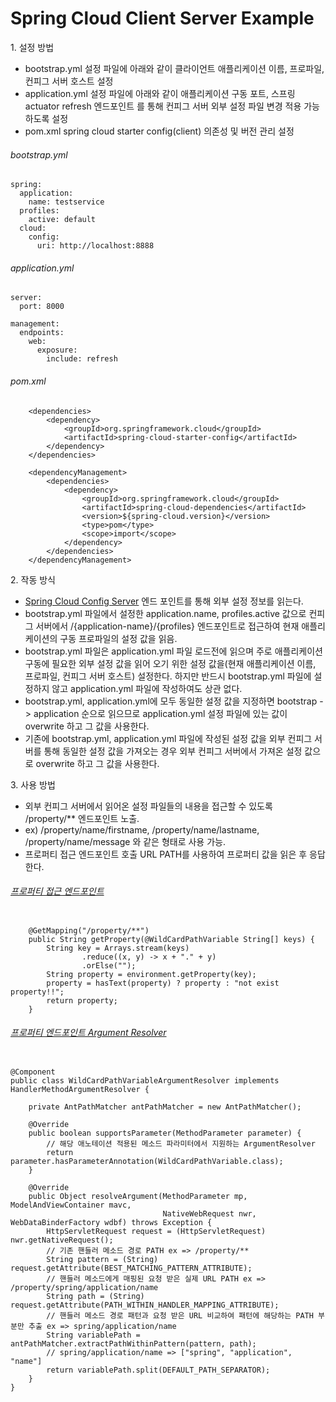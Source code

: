 # Spring Cloud Client Server Example

1\. 설정 방법 
* bootstrap.yml 설정 파일에 아래와 같이 클라이언트 애플리케이션 이름, 프로파일, 컨피그 서버 호스트 설정
* application.yml 설정 파일에 아래와 같이 애플리케이션 구동 포트, 스프링 actuator refresh 엔드포인트
를 통해 컨피그 서버 외부 설정 파일 변경 적용 가능 하도록 설정
* pom.xml spring cloud starter config(client) 의존성 및 버전 관리 설정  

###### bootstrap.yml

```$xslt
spring:
  application:
    name: testservice
  profiles:
    active: default
  cloud:
    config:
      uri: http://localhost:8888
```

###### application.yml

```$xslt
server:
  port: 8000

management:
  endpoints:
    web:
      exposure:
        include: refresh
```

###### pom.xml

```$xslt
    <dependencies>
        <dependency>
            <groupId>org.springframework.cloud</groupId>
            <artifactId>spring-cloud-starter-config</artifactId>
        </dependency>
    </dependencies>

    <dependencyManagement>
        <dependencies>
            <dependency>
                <groupId>org.springframework.cloud</groupId>
                <artifactId>spring-cloud-dependencies</artifactId>
                <version>${spring-cloud.version}</version>
                <type>pom</type>
                <scope>import</scope>
            </dependency>
        </dependencies>
    </dependencyManagement>
```

2\. 작동 방식  
* [Spring Cloud Config Server](https://github.com/nmrhtn7898/config-server) 엔드 포인트를 통해 외부 설정 정보를 읽는다.
* bootstrap.yml 파일에서 설정한 application.name, profiles.active 값으로 컨피그 서버에서 
/{application-name}/{profiles} 엔드포인트로 접근하여 현재 애플리케이션의 구동 프로파일의 설정 값을 읽음.
* bootstrap.yml 파일은 application.yml 파일 로드전에 읽으며 주로 애플리케이션 구동에 필요한 외부 설정 값을 
읽어 오기 위한 설정 값을(현재 애플리케이션 이름, 프로파일, 컨피그 서버 호스트) 설정한다. 하지만 반드시 bootstrap.yml
파일에 설정하지 않고 application.yml 파일에 작성하여도 상관 없다.
* bootstrap.yml, application.yml에 모두 동일한 설정 값을 지정하면 bootstrap -> application 순으로 읽으므로
application.yml 설정 파일에 있는 값이 overwrite 하고 그 값을 사용한다.
* 기존에 bootstrap.yml, application.yml 파일에 작성된 설정 값을 외부 컨피그 서버를 통해 동일한 설정 값을 가져오는 경우
외부 컨피그 서버에서 가져온 설정 값으로 overwrite 하고 그 값을 사용한다.

3\. 사용 방법
* 외부 컨피그 서버에서 읽어온 설정 파일들의 내용을 접근할 수 있도록 /property/** 엔드포인트 노출.
* ex) /property/name/firstname, /property/name/lastname, /property/name/message 와 같은 형태로 사용 가능.
* 프로퍼티 접근 엔드포인트 호출 URL PATH를 사용하여 프로퍼티 값을 읽은 후 응답한다.

###### [프로퍼티 접근 엔드포인트]()
```$xslt

    @GetMapping("/property/**")
    public String getProperty(@WildCardPathVariable String[] keys) {
        String key = Arrays.stream(keys)
                .reduce((x, y) -> x + "." + y)
                .orElse("");
        String property = environment.getProperty(key);
        property = hasText(property) ? property : "not exist property!!";
        return property;
    }

```

###### [프로퍼티 엔드포인트 Argument Resolver]()

```$xslt

@Component
public class WildCardPathVariableArgumentResolver implements HandlerMethodArgumentResolver {

    private AntPathMatcher antPathMatcher = new AntPathMatcher();

    @Override
    public boolean supportsParameter(MethodParameter parameter) {
        // 해당 애노테이션 적용된 메소드 파라미터에서 지원하는 ArgumentResolver
        return parameter.hasParameterAnnotation(WildCardPathVariable.class);
    }

    @Override
    public Object resolveArgument(MethodParameter mp, ModelAndViewContainer mavc,
                                  NativeWebRequest nwr, WebDataBinderFactory wdbf) throws Exception {
        HttpServletRequest request = (HttpServletRequest) nwr.getNativeRequest();
        // 기존 핸들러 메소드 경로 PATH ex => /property/**
        String pattern = (String) request.getAttribute(BEST_MATCHING_PATTERN_ATTRIBUTE);
        // 핸들러 메소드에게 매핑된 요청 받은 실제 URL PATH ex => /property/spring/application/name
        String path = (String) request.getAttribute(PATH_WITHIN_HANDLER_MAPPING_ATTRIBUTE);
        // 핸들러 메소드 경로 패턴과 요청 받은 URL 비교하여 패턴에 해당하는 PATH 부분만 추출 ex => spring/application/name
        String variablePath = antPathMatcher.extractPathWithinPattern(pattern, path);
        // spring/application/name => ["spring", "application", "name"]
        return variablePath.split(DEFAULT_PATH_SEPARATOR);
    }
}

```
 